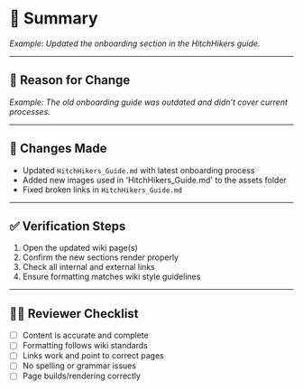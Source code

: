 # 📘 Summary
<!-- Briefly explain what this pull request changes or adds to the wiki -->
_Example: Updated the onboarding section in the HitchHikers guide._

---

## 🧠 Reason for Change
<!-- Why are these changes needed? What problem do they solve? -->
_Example: The old onboarding guide was outdated and didn’t cover current processes._

---

## 🧩 Changes Made
<!-- List the key updates or additions made in this PR -->
- Updated `HitchHikers_Guide.md` with latest onboarding process
- Added new images used in 'HitchHikers_Guide.md' to the assets folder
- Fixed broken links in `HitchHikers_Guide.md`

---

## ✅ Verification Steps
<!-- Steps for reviewers to verify and validate the changes -->
1. Open the updated wiki page(s)
2. Confirm the new sections render properly
3. Check all internal and external links
4. Ensure formatting matches wiki style guidelines

---

## 🧑‍💻 Reviewer Checklist
<!-- Optional: helps reviewers go through a consistent process -->
- [ ] Content is accurate and complete
- [ ] Formatting follows wiki standards
- [ ] Links work and point to correct pages
- [ ] No spelling or grammar issues
- [ ] Page builds/rendering correctly
